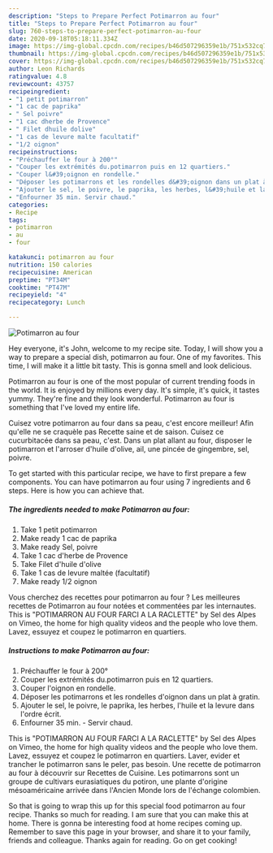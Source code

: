 ```yaml
---
description: "Steps to Prepare Perfect Potimarron au four"
title: "Steps to Prepare Perfect Potimarron au four"
slug: 760-steps-to-prepare-perfect-potimarron-au-four
date: 2020-09-18T05:18:11.334Z
image: https://img-global.cpcdn.com/recipes/b46d507296359e1b/751x532cq70/potimarron-au-four-photo-principale-de-la-recette.jpg
thumbnail: https://img-global.cpcdn.com/recipes/b46d507296359e1b/751x532cq70/potimarron-au-four-photo-principale-de-la-recette.jpg
cover: https://img-global.cpcdn.com/recipes/b46d507296359e1b/751x532cq70/potimarron-au-four-photo-principale-de-la-recette.jpg
author: Leon Richards
ratingvalue: 4.8
reviewcount: 43757
recipeingredient:
- "1 petit potimarron"
- "1 cac de paprika"
- " Sel poivre"
- "1 cac dherbe de Provence"
- " Filet dhuile dolive"
- "1 cas de levure malte facultatif"
- "1/2 oignon"
recipeinstructions:
- "Préchauffer le four à 200°"
- "Couper les extrémités du.potimarron puis en 12 quartiers."
- "Couper l&#39;oignon en rondelle."
- "Déposer les potimarrons et les rondelles d&#39;oignon dans un plat à gratin."
- "Ajouter le sel, le poivre, le paprika, les herbes, l&#39;huile et la levure dans l&#39;ordre écrit."
- "Enfourner 35 min. Servir chaud."
categories:
- Recipe
tags:
- potimarron
- au
- four

katakunci: potimarron au four 
nutrition: 150 calories
recipecuisine: American
preptime: "PT34M"
cooktime: "PT47M"
recipeyield: "4"
recipecategory: Lunch

---
```



![Potimarron au four](https://img-global.cpcdn.com/recipes/b46d507296359e1b/751x532cq70/potimarron-au-four-photo-principale-de-la-recette.jpg)

Hey everyone, it's John, welcome to my recipe site. Today, I will show you a way to prepare a special dish, potimarron au four. One of my favorites. This time, I will make it a little bit tasty. This is gonna smell and look delicious.

Potimarron au four is one of the most popular of current trending foods in the world. It is enjoyed by millions every day. It's simple, it's quick, it tastes yummy. They're fine and they look wonderful. Potimarron au four is something that I've loved my entire life.

Cuisez votre potimarron au four dans sa peau, c&#39;est encore meilleur! Afin qu&#39;elle ne se craquèle pas Recette saine et de saison. Cuisez ce cucurbitacée dans sa peau, c&#39;est. Dans un plat allant au four, disposer le potimarron et l&#39;arroser d&#39;huile d&#39;olive, ail, une pincée de gingembre, sel, poivre.


To get started with this particular recipe, we have to first prepare a few components. You can have potimarron au four using 7 ingredients and 6 steps. Here is how you can achieve that.

<!--inarticleads1-->

##### The ingredients needed to make Potimarron au four:

1. Take 1 petit potimarron
1. Make ready 1 cac de paprika
1. Make ready  Sel, poivre
1. Take 1 cac d&#39;herbe de Provence
1. Take  Filet d&#39;huile d&#39;olive
1. Take 1 cas de levure maltée (facultatif)
1. Make ready 1/2 oignon


Vous cherchez des recettes pour potimarron au four ? Les meilleures recettes de Potimarron au four notées et commentées par les internautes. This is &#34;POTIMARRON AU FOUR FARCI A LA RACLETTE&#34; by Sel des Alpes on Vimeo, the home for high quality videos and the people who love them. Lavez, essuyez et coupez le potimarron en quartiers. 

<!--inarticleads2-->

##### Instructions to make Potimarron au four:

1. Préchauffer le four à 200°
1. Couper les extrémités du.potimarron puis en 12 quartiers.
1. Couper l&#39;oignon en rondelle.
1. Déposer les potimarrons et les rondelles d&#39;oignon dans un plat à gratin.
1. Ajouter le sel, le poivre, le paprika, les herbes, l&#39;huile et la levure dans l&#39;ordre écrit.
1. Enfourner 35 min. - Servir chaud.


This is &#34;POTIMARRON AU FOUR FARCI A LA RACLETTE&#34; by Sel des Alpes on Vimeo, the home for high quality videos and the people who love them. Lavez, essuyez et coupez le potimarron en quartiers. Laver, evider et trancher le potimarron sans le peler, pas besoin. Une recette de potimarron au four à découvrir sur Recettes de Cuisine. Les potimarrons sont un groupe de cultivars eurasiatiques du potiron, une plante d&#39;origine mésoaméricaine arrivée dans l&#39;Ancien Monde lors de l&#39;échange colombien. 

So that is going to wrap this up for this special food potimarron au four recipe. Thanks so much for reading. I am sure that you can make this at home. There is gonna be interesting food at home recipes coming up. Remember to save this page in your browser, and share it to your family, friends and colleague. Thanks again for reading. Go on get cooking!
